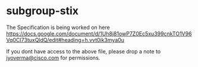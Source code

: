 # subgroup-stix

The Specification is being worked on here https://docs.google.com/document/d/1Uh8j81owP7Z0Ec5xu399cnkTO1V96Vq0CI73tuxQldQ/edit#heading=h.vvt0ik3mya0u

If you dont have access to the above file, please drop a note to jyoverma@cisco.com for permissions.

